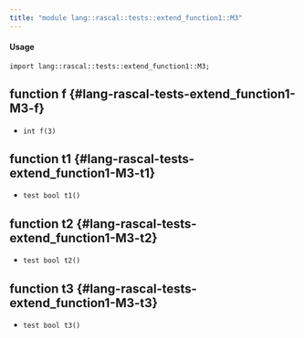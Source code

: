 ```yaml
---
title: "module lang::rascal::tests::extend_function1::M3"
---
```


#### Usage

`import lang::rascal::tests::extend_function1::M3;`

## function f {#lang-rascal-tests-extend_function1-M3-f}

* ``int f(3)``

## function t1 {#lang-rascal-tests-extend_function1-M3-t1}

* ``test bool t1()``

## function t2 {#lang-rascal-tests-extend_function1-M3-t2}

* ``test bool t2()``

## function t3 {#lang-rascal-tests-extend_function1-M3-t3}

* ``test bool t3()``

